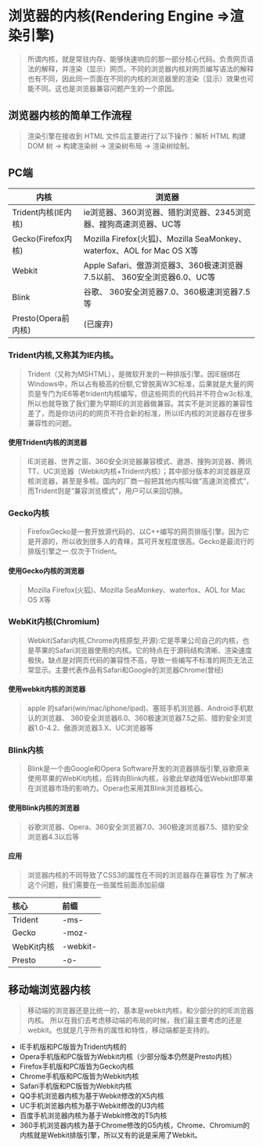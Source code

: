 # 浏览器的内核(Rendering Engine =>渲染引擎)
> 所谓内核，就是常驻内存、能够快速响应的那一部分核心代码。负责网页语法的解释，并渲染（显示）网页。不同的浏览器内核对网页编写语法的解释也有不同，因此同一页面在不同的内核的浏览器里的渲染（显示）效果也可能不同。这也是浏览器兼容问题产生的一个原因。

## 浏览器内核的简单工作流程
>渲染引擎在接收到 HTML 文件后主要进行了以下操作：解析 HTML 构建 DOM 树 -> 构建渲染树 -> 渲染树布局 -> 渲染树绘制。

## PC端
| 内核 | 浏览器 |
| ---- | ---- |
| Trident内核(IE内核) | ie浏览器、360浏览器、猎豹浏览器、2345浏览器、搜狗高速浏览器、UC等 |
| Gecko(Firefox内核) |  Mozilla Firefox(火狐)、Mozilla SeaMonkey、waterfox、AOL for Mac OS X等|
| Webkit   |  Apple Safari、傲游浏览器3、360极速浏览器7.5以前、 360安全浏览器6.0、UC等 |
| Blink | 谷歌、 360安全浏览器7.0、360极速浏览器7.5等  |
| Presto(Opera前内核)  | (已废弃)|


### Trident内核,又称其为IE内核。
> Trident（又称为MSHTML），是微软开发的一种排版引擎。因IE捆绑在Windows中，所以占有极高的份额,它曾脱离W3C标准，后果就是大量的网页是专门为IE6等老trident内核编写，但这些网页的代码并不符合w3c标准,所以也就导致了我们要为早期IE的浏览器做兼容。其实不是浏览器的兼容性差了，而是你访问的的网页不符合新的标准，所以IE内核的浏览器存在很多兼容性的问题。

#### 使用Trident内核的浏览器
>IE浏览器、世界之窗、360安全浏览器兼容模式、遨游、搜狗浏览器、腾讯TT、UC浏览器（Webkit内核+Trident内核）；其中部分版本的浏览器是双核浏览器，甚至是多核。国内的厂商一般把其他内核叫做“高速浏览模式”，而Trident则是“兼容浏览模式”，用户可以来回切换。

### Gecko内核
> FirefoxGecko是一套开放源代码的、以C++编写的网页排版引擎。因为它是开源的，所以收到很多人的青睐，其可开发程度很高。Gecko是最流行的排版引擎之一.仅次于Trident。

#### 使用Gecko内核的浏览器
>  Mozilla Firefox(火狐)、Mozilla SeaMonkey、waterfox、AOL for Mac OS X等

### WebKit内核(Chromium)
> Webkit(Safari内核,Chrome内核原型,开源):它是苹果公司自己的内核，也是苹果的Safari浏览器使用的内核。它的特点在于源码结构清晰、渲染速度极快。缺点是对网页代码的兼容性不高，导致一些编写不标准的网页无法正常显示。主要代表作品有Safari和Google的浏览器Chrome(曾经)

#### 使用webkit内核的浏览器
> apple 的safari(win/mac/iphone/ipad)、塞班手机浏览器、Android手机默认的浏览器、 360安全浏览器6.0、360极速浏览器7.5之前、猎豹安全浏览器1.0-4.2、傲游浏览器3.X、UC浏览器等

### Blink内核
>Blink是一个由Google和Opera Software开发的浏览器排版引擎,谷歌原来使用苹果的WebKit内核，后转向Blink内核，谷歌此举欲降低Webkit即苹果在浏览器市场的影响力。Opera也采用其Blink浏览器核心。

#### 使用Blink内核的浏览器
>谷歌浏览器、Opera、360安全浏览器7.0、360极速浏览器7.5、猎豹安全浏览器4.3以后等


#### 应用
> 浏览器内核的不同导致了CSS3的属性在不同的浏览器存在兼容性
为了解决这个问题，我们需要在一些属性前面添加前缀

| 核心 |   前缀   |
| :------------- | :------------- |
|    Trident   | -ms-      |
|    Gecko   | -moz-      |
|    WebKit内核   | -webkit-      |
|    Presto   | -o-      |




## 移动端浏览器内核
> 移动端的浏览器还是比统一的，基本是webkit内核，和少部分的的IE浏览器内核。
所以在我们去考虑移动端的布局的时候，我们最主要考虑的还是webkit。也就是几乎所有的属性和特性，移动端都是支持的。 

* IE手机版和PC版皆为Trident内核的
* Opera手机版和PC版皆为Webkit内核（少部分版本仍然是Presto内核）
* Firefox手机版和PC版皆为Gecko内核
* Chrome手机版和PC版皆为Webkit内核
* Safari手机版和PC版皆为Webkit内核
* QQ手机浏览器内核为基于Webkit修改的X5内核
* UC手机浏览器内核为基于Webkit修改的U3内核
* 百度手机浏览器内核为基于Webkit修改的T5内核
* 360手机浏览器内核为基于Chrome修改的G5内核，Chrome、Chromium的内核就是Webkit排版引擎，所以又有的说是采用了Webkit。
